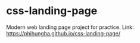 # css-landing-page
Modern web landing page project for practice.
Link: https://phihungha.github.io/css-landing-page/
